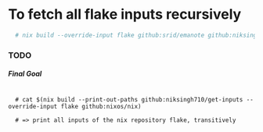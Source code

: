 # To fetch all flake inputs recursively

```nix
  # nix build --override-input flake github:srid/emanote github:niksingh710/get-inputs -o inputs && cat inputs | jq
```

### TODO
##### Final Goal
```

  # cat $(nix build --print-out-paths github:niksingh710/get-inputs --override-input flake github:nixos/nix)

  # => print all inputs of the nix repository flake, transitively
